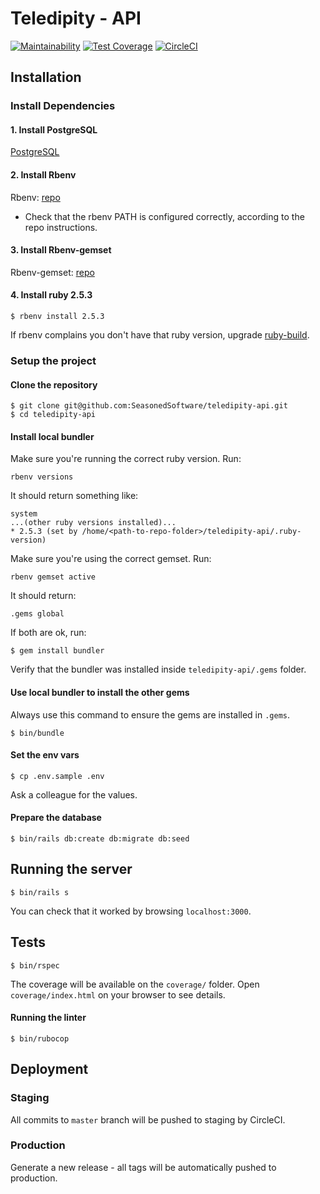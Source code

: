 # Teledipity - API

[![Maintainability](https://api.codeclimate.com/v1/badges/5f81c59b93f185a611da/maintainability)](https://codeclimate.com/repos/5bf2ae161b9400146a004ddd/maintainability) [![Test Coverage](https://api.codeclimate.com/v1/badges/5f81c59b93f185a611da/test_coverage)](https://codeclimate.com/repos/5bf2ae161b9400146a004ddd/test_coverage) [![CircleCI](https://circleci.com/gh/SeasonedSoftware/teledipity-api.svg?style=svg)](https://circleci.com/gh/SeasonedSoftware/teledipity-api)

## Installation

### Install Dependencies

#### 1. Install PostgreSQL

[PostgreSQL](http://postgresql.org/)

#### 2. Install Rbenv

Rbenv: [repo](https://github.com/rbenv/rbenv)

- Check that the rbenv PATH is configured correctly, according to the repo instructions.

#### 3. Install Rbenv-gemset

Rbenv-gemset: [repo](https://github.com/jf/rbenv-gemset)

#### 4. Install ruby 2.5.3
```
$ rbenv install 2.5.3
```

If rbenv complains you don't have that ruby version, upgrade [ruby-build](https://github.com/rbenv/ruby-build#readme).

### Setup the project

#### Clone the repository
```
$ git clone git@github.com:SeasonedSoftware/teledipity-api.git
$ cd teledipity-api
```

#### Install local bundler
Make sure you're running the correct ruby version. Run:

```
rbenv versions
```
It should return something like:
```
system
...(other ruby versions installed)...
* 2.5.3 (set by /home/<path-to-repo-folder>/teledipity-api/.ruby-version)

```
Make sure you're using the correct gemset. Run:
```
rbenv gemset active
```
It should return:
```
.gems global
```

If both are ok, run:
```
$ gem install bundler
```
Verify that the bundler was installed inside `teledipity-api/.gems` folder.

#### Use local bundler to install the other gems
Always use this command to ensure the gems are installed in `.gems`.
```
$ bin/bundle
```

#### Set the env vars
```
$ cp .env.sample .env
```
Ask a colleague for the values.

#### Prepare the database
```
$ bin/rails db:create db:migrate db:seed
```

## Running the server
```
$ bin/rails s
```

You can check that it worked by browsing `localhost:3000`.

## Tests
```
$ bin/rspec
```
The coverage will be available on the `coverage/` folder. Open `coverage/index.html` on your browser to see details.


#### Running the linter
```
$ bin/rubocop
```

## Deployment

### Staging

All commits to `master` branch will be pushed to staging by CircleCI.

### Production

Generate a new release - all tags will be automatically pushed to production.
